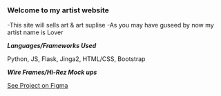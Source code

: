 ### Welcome to my artist website 

-This site will sells art & art suplise 
-As you may have guseed by now my artist name is Lover 

***Languages/Frameworks Used***

Python, JS, Flask, Jinga2, HTML/CSS, Bootstrap 

***Wire Frames/Hi-Rez Mock ups***

[See Project on Figma](https://www.figma.com/file/oYakbnxT72r856QIczCCF7/Untitled?node-id=13%3A15)
